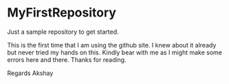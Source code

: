 # MyFirstRepository
Just a sample repository to get started.


This is the first time that I am using the github site. I knew about it already but never tried my hands on this. Kindly bear with me as I might make some errors here and there. Thanks for reading. 

Regards
Akshay
